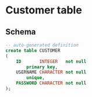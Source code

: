 # Customer table
## Schema
```sql
-- auto-generated definition
create table CUSTOMER
(
    ID       INTEGER   not null
        primary key,
    USERNAME CHARACTER not null
        unique,
    PASSWORD CHARACTER not null
);
```
